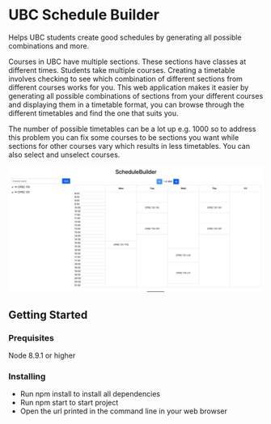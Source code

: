# UBC Schedule Builder

Helps UBC students create good schedules by generating all possible combinations and more.

Courses in UBC have multiple sections. These sections have classes at different times. Students take multiple courses. Creating a timetable involves checking to see which combination of different sections from different courses works for you. This web application makes it easier by generating all possible combinations of sections from your different courses and displaying them in a timetable format, you can browse through the different timetables and find the one that suits you.

The number of possible timetables can be a lot up e.g. 1000 so to address this problem you can fix some courses to be sections you want while sections for other courses vary which results in less timetables. You can also select and unselect courses.

![app image](https://github.com/Rahman2600/Schedule-Builder/blob/master/src/imgs/app.jpg)


## Getting Started

### Prequisites

Node 8.9.1 or higher

### Installing

* Run npm install to install all dependencies
* Run npm start to start project 
* Open the url printed in the command line in your web browser



